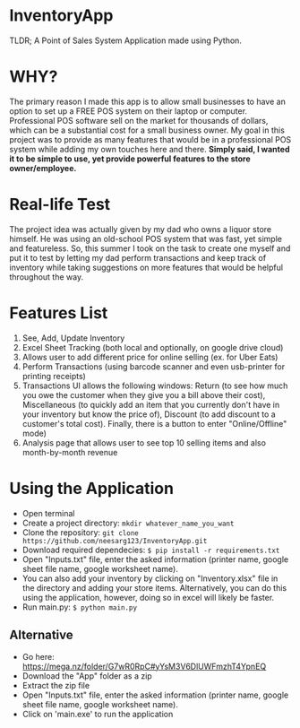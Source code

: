 # InventoryApp
TLDR; A Point of Sales System Application made using Python.
# WHY?
The primary reason I made this app is to allow small businesses to have an option to set up a FREE POS system on their laptop or computer. Professional POS software sell on the market for thousands of dollars, which can be a substantial cost for a small business owner. My goal in this project was to provide as many features that would be in a professional POS system while adding my own touches here and there. __Simply said, I wanted it to be simple to use, yet provide powerful features to the store owner/employee.__ 
# Real-life Test
The project idea was actually given by my dad who owns a liquor store himself. He was using an old-school POS system that was fast, yet simple and featureless. So, this summer I took on the task to create one myself and put it to test by letting my dad perform transactions and keep track of inventory while taking suggestions on more features that would be helpful throughout the way. 
# Features List
1) See, Add, Update Inventory 
2) Excel Sheet Tracking (both local and optionally, on google drive cloud)
3) Allows user to add different price for online selling (ex. for Uber Eats) 
4) Perform Transactions (using barcode scanner and even usb-printer for printing receipts)
5) Transactions UI allows the following windows: Return (to see how much you owe the customer when they give you a bill above their cost), Miscellaneous (to quickly add an item that you currently don't have in your inventory but know the price of), Discount (to add discount to a customer's total cost). Finally, there is a button to enter "Online/Offline" mode)
6) Analysis page that allows user to see top 10 selling items and also month-by-month revenue
# Using the Application
- Open terminal
- Create a project directory: `mkdir whatever_name_you_want`
- Clone the repository: `git clone https://github.com/neesarg123/InventoryApp.git`
- Download required dependecies: `$ pip install -r requirements.txt`
- Open "Inputs.txt" file, enter the asked information (printer name, google sheet file name, google worksheet name).
- You can also add your inventory by clicking on "Inventory.xlsx" file in the directory and adding your store items. Alternatively, you can do this using the application, however, doing so in excel will likely be faster. 
- Run main.py: `$ python main.py` 
## Alternative
- Go here: https://mega.nz/folder/G7wR0RpC#yYsM3V6DlUWFmzhT4YpnEQ
- Download the "App" folder as a zip
- Extract the zip file
- Open "Inputs.txt" file, enter the asked information (printer name, google sheet file name, google worksheet name).
- Click on 'main.exe' to run the application
